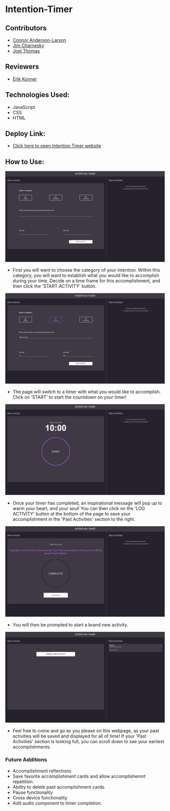 # Intention-Timer

## Contributors

* [Connor Anderson-Larson](https://github.com/ConnorAndersonLarson)
* [Jim Charnesky](https://github.com/BigBike96)
* [Joel Thomas](https://github.com/Shakikka)

## Reviewers

* [Erik Konner](https://github.com/ehk9000)

## Technologies Used:

* JavaScript
* CSS
* HTML

## Deploy Link:

* [Click here to open Intention Timer website](https://connorandersonlarson.github.io/Intention-Timer/)

## How to Use:

<img src="./walkthrough-images/step1.png">

* First you will want to choose the category of your intention. Within this category, you will want to establish what you would like to accomplish during your time. Decide on a time frame for this accomplishment, and then click the 'START ACTIVITY' button.

<img src="./walkthrough-images/step2.png">

* The page will switch to a timer with what you would like to accomplish. Click on 'START' to start the countdown on your timer!

<img src="./walkthrough-images/step3.png">

* Once your timer has completed, an inspirational message will pop up to warm your heart, and your soul! You can then click on the 'LOG ACTIVITY' button at the bottom of the page to save your accomplishment in the 'Past Activities' section to the right.

<img src="./walkthrough-images/step4.png">

* You will then be prompted to start a brand new activity.

<img src="./walkthrough-images/step5.png">

* Feel free to come and go as you please on this webpage, as your past activities will be saved and displayed for all of time! If your 'Past Activities' section is looking full, you can scroll down to see your earliest accomplishments.

### Future Additions

* Accomplishment reflections
* Save favorite accomplishment cards and allow accomplishemnt repetition.
* Ability to delete past accomplishment cards.
* Pause functionality
* Cross device functionality
* Add audio component to timer completion.
